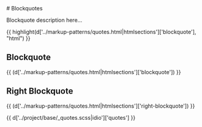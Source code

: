 <section class="copy">
# Blockquotes

Blockquote description here...

{{ highlight(d['../markup-patterns/quotes.html|htmlsections']['blockquote'], "html") }}

## Blockquote
{{ (d['../markup-patterns/quotes.html|htmlsections']['blockquote']) }}

## Right Blockquote
{{ (d['../markup-patterns/quotes.html|htmlsections']['right-blockquote']) }}

{{ d['../project/base/_quotes.scss|idio']['quotes'] }}

</section>
